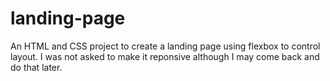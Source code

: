 # landing-page

An HTML and CSS project to create a landing page using flexbox to control layout. I was not asked to make it reponsive although I may come back and do that later. 